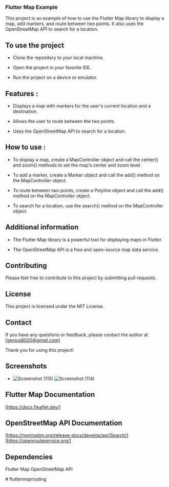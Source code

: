 ### Flutter Map Example

This project is an example of how to use the Flutter Map library to display a map, add markers, and route between two points. It also uses the OpenStreetMap API to search for a location.

## To use the project

* Clone the repository to your local machine.

* Open the project in your favorite IDE.

* Run the project on a device or emulator.


## Features :

* Displays a map with markers for the user's current location and a destination.

* Allows the user to route between the two points.

* Uses the OpenStreetMap API to search for a location.


## How to use :

* To display a map, create a MapController object and call the center() and zoom() methods to set the map's center and zoom level.

* To add a marker, create a Marker object and call the add() method on the MapController object.

* To route between two points, create a Polyline object and call the add() method on the MapController object.

* To search for a location, use the search() method on the MapController object.

## Additional information

* The Flutter Map library is a powerful tool for displaying maps in Flutter.

* The OpenStreetMap API is a free and open-source map data service.


## Contributing
Please feel free to contribute to this project by submitting pull requests.


## License
This project is licensed under the MIT License.


## Contact
If you have any questions or feedback, please contact the author at [genius8020@gmail.com]


Thank you for using this project!


## Screenshots
- ![Screenshot (115)](https://github.com/mraslamiii/flutter_map/assets/49343061/3feb7a24-5ad1-4781-b62d-d1e23bce011d)
  ![Screenshot (114)](https://github.com/mraslamiii/flutter_map/assets/49343061/b3d00397-b023-4779-9e0a-a17c94bb57fb)

## Flutter Map Documentation
[https://docs.fleaflet.dev/]

## OpenStreetMap API Documentation
[https://nominatim.org/release-docs/develop/api/Search/]
[https://openrouteservice.org/]

## Dependencies
Flutter Map
OpenStreetMap API


#   f l u t t e r _ m a p _ r o u t i n g  
 